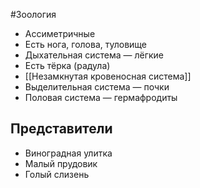 #Зоология 
- Ассиметричные
- Есть нога, голова, туловище
- Дыхательная система — лёгкие
- Есть тёрка (радула)
- [[Незамкнутая кровеносная система]]
- Выделительная система — почки
- Половая система — гермафродиты
## Представители
- Виноградная улитка
- Малый прудовик
- Голый слизень